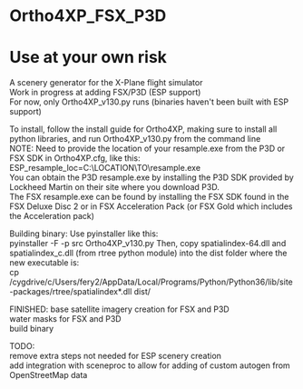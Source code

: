 # Ortho4XP_FSX_P3D

# Use at your own risk

A scenery generator for the X-Plane flight simulator  
Work in progress at adding FSX/P3D (ESP support)  
For now, only Ortho4XP_v130.py runs (binaries haven't been built with ESP support)  

To install, follow the install guide for Ortho4XP, making sure to install all python libraries, and run Ortho4XP_v130.py from the command line  
NOTE: Need to provide the location of your resample.exe from the P3D or FSX SDK in Ortho4XP.cfg, like this:  
ESP_resample_loc=C:\LOCATION\TO\resample.exe  
You can obtain the P3D resample.exe by installing the P3D SDK provided by Lockheed Martin on their site where you download P3D.  
The FSX resample.exe can be found by installing the FSX SDK found in the FSX Deluxe Disc 2 or in FSX Acceleration Pack (or FSX Gold which includes the Acceleration pack)  

Building binary:
Use pyinstaller like this:  
pyinstaller -F -p src Ortho4XP_v130.py
Then, copy spatialindex-64.dll and spatialindex_c.dll (from rtree python module) into the dist folder where the new executable is:  
cp /cygdrive/c/Users/fery2/AppData/Local/Programs/Python/Python36/lib/site-packages/rtree/spatialindex*.dll dist/  
  
FINISHED:
base satellite imagery creation for FSX and P3D  
water masks for FSX and P3D  
build binary  
  
TODO:  
remove extra steps not needed for ESP scenery creation  
add integration with sceneproc to allow for adding of custom autogen from OpenStreetMap data
